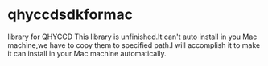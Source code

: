 # qhyccdsdkformac
library for QHYCCD
This library is unfinished.It can't auto install in you Mac machine,we have to copy them to specified path.I will accomplish it to make it can install in your Mac machine automatically.
